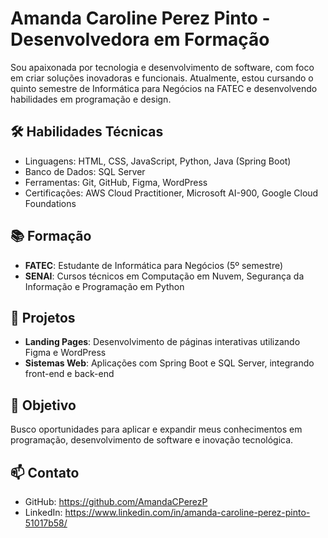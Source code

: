 # Amanda Caroline Perez Pinto - Desenvolvedora em Formação
Sou apaixonada por tecnologia e desenvolvimento de software, com foco em criar soluções inovadoras e funcionais. 
Atualmente, estou cursando o quinto semestre de Informática para Negócios na FATEC e desenvolvendo habilidades em programação e design.

## 🛠 Habilidades Técnicas
- Linguagens: HTML, CSS, JavaScript, Python, Java (Spring Boot)
- Banco de Dados: SQL Server
- Ferramentas: Git, GitHub, Figma, WordPress
- Certificações: AWS Cloud Practitioner, Microsoft AI-900, Google Cloud Foundations

## 📚 Formação
- **FATEC**: Estudante de Informática para Negócios (5º semestre)
- **SENAI**: Cursos técnicos em Computação em Nuvem, Segurança da Informação e Programação em Python

## 🚀 Projetos
- **Landing Pages**: Desenvolvimento de páginas interativas utilizando Figma e WordPress
- **Sistemas Web**: Aplicações com Spring Boot e SQL Server, integrando front-end e back-end

## 🌟 Objetivo
Busco oportunidades para aplicar e expandir meus conhecimentos em programação, desenvolvimento de software e inovação tecnológica.

## 📫 Contato
- GitHub: https://github.com/AmandaCPerezP
- LinkedIn: https://www.linkedin.com/in/amanda-caroline-perez-pinto-51017b58/

